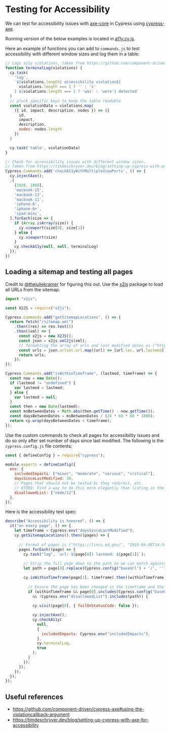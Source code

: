 # Testing for Accessibility

We can test for accessibility issues with [axe-core](https://github.com/dequelabs/axe-core) in Cypress using [cypress-axe](https://github.com/component-driven/cypress-axe).

Running version of the below examples is located in [a11y.cy.js](../cypress/e2e/3-civicactions-examples/a11y.cy.js).

Here an example of functions you can add to `commands.js` to test accessibility with different window sizes and log them in a table:

```javascript
// Logs a11y violations, taken from https://github.com/component-driven/cypress-axe#using-the-violationcallback-argument.
function terminalLog(violations) {
  cy.task(
    'log',
    `${violations.length} accessibility violation${
      violations.length === 1 ? '' : 's'
    } ${violations.length === 1 ? 'was' : 'were'} detected`
  )
  // pluck specific keys to keep the table readable
  const violationData = violations.map(
    ({ id, impact, description, nodes }) => ({
      id,
      impact,
      description,
      nodes: nodes.length
    })
  )

  cy.task('table', violationData)
}

// Check for accessibility issues with different window sizes.
// Taken from https://timdeschryver.dev/blog/setting-up-cypress-with-axe-for-accessibility.
Cypress.Commands.add('checkA11yWithMultipleViewPorts', () => {
  cy.injectAxe();
  ;[
    [1920, 1080],
    'macbook-15',
    'macbook-13',
    'macbook-11',
    'iphone-6',
    'iphone-6+',
    'ipad-mini',
  ].forEach(size => {
    if (Array.isArray(size)) {
      cy.viewport(size[0], size[1])
    } else {
      cy.viewport(size)
    }
    cy.checkA11y(null, null, terminalLog)
  });
})
```

## Loading a sitemap and testing all pages

Credit to [@thejuliekramer](https://github.com/thejuliekramer) for figuring this out. Use the [x2js](https://www.npmjs.com/package/x2js) package to load all URLs from the sitemap.

```javascript
import "x2js";

const X2JS = require("x2js");

Cypress.Commands.add("getSitemapLocations", () => {
  return fetch("/sitemap.xml")
    .then((res) => res.text())
    .then((xml) => {
      const x2js = new X2JS();
      const json = x2js.xml2js(xml);
      // formatting the array of urls and last modified dates as ["https://lincs.ed.gov/", "2019-04-08T14:34Z"]
      const urls = json.urlset.url.map((url) => [url.loc, url.lastmod]);
      return urls;
    });
});

Cypress.Commands.add("isWithinTimeframe", (lastmod, timeframe) => {
  const now = new Date();
  if (lastmod != "undefined") {
    var lastmod = lastmod;
  } else {
    var lastmod = null;
  }
  const then = new Date(lastmod);
  const msBetweenDates = Math.abs(then.getTime() - now.getTime());
  const daysBetweenDates = msBetweenDates / (24 * 60 * 60 * 1000);
  return cy.wrap(daysBetweenDates < timeframe);
});
```

Use the custom commands to check all pages for accessibility issues and do so only after set number of days since last modified. The following is the `cypress.config.js` file contents:

```javascript
const { defineConfig } = require("cypress");

module.exports = defineConfig({
  env: {
    includedImpacts: ["minor", "moderate", "serious", "critical"],
    daysSinceLastModified: 30,
    // Pages that should not be tested bc they redirect, etc. 
    // @TODO: Find a way to do this more elegantly than listing in the config.
    disallowedList: ["node/12"]
  },
});
```

Here is the accessibility test spec:

```javascript
describe("Accessibility is honored", () => {
  it("on every page", () => {
    let timeframe = Cypress.env("daysSinceLastModified");
    cy.getSitemapLocations().then((pages) => {
      
      // Format of pages is ["https://lincs.ed.gov/", "2019-04-08T14:34Z"].
      pages.forEach((page) => {
        cy.task("log", `url: ${page[0]} lastmod: ${page[1]}`);
        
        // Strip the full page down to the path so we can match against disallowed list.
        let path = page[0].replace(Cypress.config("baseUrl") + '/', '');

        cy.isWithinTimeframe(page[1], timeframe).then((withinTimeframe) => {
          
          // Ensure the page has been changed in the timeframe and the page is not external.
          if (withinTimeframe && page[0].includes(Cypress.config("baseUrl")) 
            && !Cypress.env("disallowedList").includes(path)) {
              
            cy.visit(page[0], { failOnStatusCode: false });

            cy.injectAxe();
            cy.checkA11y(
              null,
              {
                includedImpacts: Cypress.env("includedImpacts"),
              },
              cy.terminalLog,
              true
            );
          }
        });
      });
    });
  });
});
```

## Useful references

* https://github.com/component-driven/cypress-axe#using-the-violationcallback-argument
* https://timdeschryver.dev/blog/setting-up-cypress-with-axe-for-accessibility
